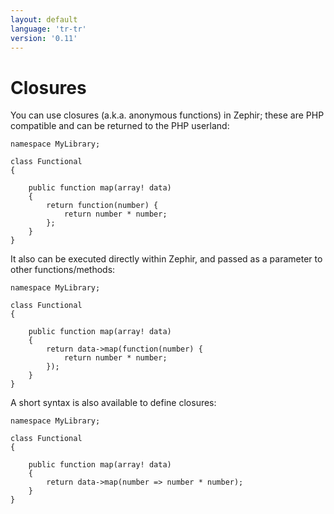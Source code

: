 ```yaml
---
layout: default
language: 'tr-tr'
version: '0.11'
---
```


# Closures

You can use closures (a.k.a. anonymous functions) in Zephir; these are PHP compatible and can be returned to the PHP userland:

```zephir
namespace MyLibrary;

class Functional
{

    public function map(array! data)
    {
        return function(number) {
            return number * number;
        };
    }
}
```

It also can be executed directly within Zephir, and passed as a parameter to other functions/methods:

```zephir
namespace MyLibrary;

class Functional
{

    public function map(array! data)
    {
        return data->map(function(number) {
            return number * number;
        });
    }
}
```

A short syntax is also available to define closures:

```zephir
namespace MyLibrary;

class Functional
{

    public function map(array! data)
    {
        return data->map(number => number * number);
    }
}
```
